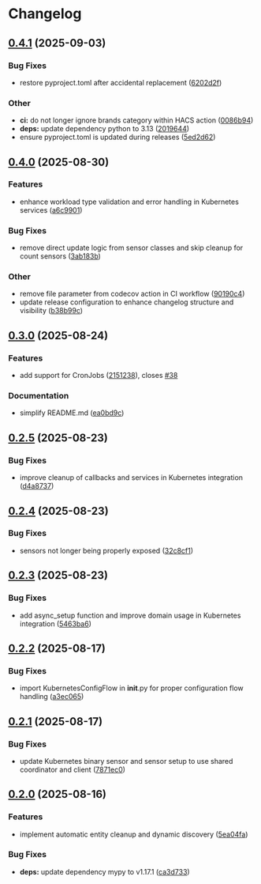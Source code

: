 # Changelog

## [0.4.1](https://github.com/tibuntu/homeassistant-kubernetes/compare/v0.4.0...v0.4.1) (2025-09-03)


### Bug Fixes

* restore pyproject.toml after accidental replacement ([6202d2f](https://github.com/tibuntu/homeassistant-kubernetes/commit/6202d2f664e257eaaa42c12fbaad84e17f3c7d01))


### Other

* **ci:** do not longer ignore brands category within HACS action ([0086b94](https://github.com/tibuntu/homeassistant-kubernetes/commit/0086b94ee596e5e0ffa047ae6d2c713a3680326c))
* **deps:** update dependency python to 3.13 ([2019644](https://github.com/tibuntu/homeassistant-kubernetes/commit/20196449448be4ce0683f742c59946b7fd6b90f6))
* ensure pyproject.toml is updated during releases ([5ed2d62](https://github.com/tibuntu/homeassistant-kubernetes/commit/5ed2d62c7414a3c959911213fae568a810450f14))

## [0.4.0](https://github.com/tibuntu/homeassistant-kubernetes/compare/v0.3.0...v0.4.0) (2025-08-30)


### Features

* enhance workload type validation and error handling in Kubernetes services ([a6c9901](https://github.com/tibuntu/homeassistant-kubernetes/commit/a6c9901cb754c0e8ac03142d24430e30b4e48883))


### Bug Fixes

* remove direct update logic from sensor classes and skip cleanup for count sensors ([3ab183b](https://github.com/tibuntu/homeassistant-kubernetes/commit/3ab183bfae135caf91f84da480ae3e04d24bbaa2))


### Other

* remove file parameter from codecov action in CI workflow ([90190c4](https://github.com/tibuntu/homeassistant-kubernetes/commit/90190c4d04a1ab846d506b2298f5a74e3bc5f49c))
* update release configuration to enhance changelog structure and visibility ([b38b99c](https://github.com/tibuntu/homeassistant-kubernetes/commit/b38b99c57d2f4ed882765b039df1095d0c9d4e6f))

## [0.3.0](https://github.com/tibuntu/homeassistant-kubernetes/compare/v0.2.5...v0.3.0) (2025-08-24)


### Features

* add support for CronJobs ([2151238](https://github.com/tibuntu/homeassistant-kubernetes/commit/2151238f52ed8b4bc941402e3fd884049ac9a588)), closes [#38](https://github.com/tibuntu/homeassistant-kubernetes/issues/38)


### Documentation

* simplify README.md ([ea0bd9c](https://github.com/tibuntu/homeassistant-kubernetes/commit/ea0bd9c09d2c5f07f6cd86b49aefb3b00bdd26ce))

## [0.2.5](https://github.com/tibuntu/homeassistant-kubernetes/compare/v0.2.4...v0.2.5) (2025-08-23)


### Bug Fixes

* improve cleanup of callbacks and services in Kubernetes integration ([d4a8737](https://github.com/tibuntu/homeassistant-kubernetes/commit/d4a87374cbee7547be412679299cc96bde74743a))

## [0.2.4](https://github.com/tibuntu/homeassistant-kubernetes/compare/v0.2.3...v0.2.4) (2025-08-23)


### Bug Fixes

* sensors not longer being properly exposed ([32c8cf1](https://github.com/tibuntu/homeassistant-kubernetes/commit/32c8cf1547ff918560d0269d8a5cc541adf0a4c0))

## [0.2.3](https://github.com/tibuntu/homeassistant-kubernetes/compare/v0.2.2...v0.2.3) (2025-08-23)


### Bug Fixes

* add async_setup function and improve domain usage in Kubernetes integration ([5463ba6](https://github.com/tibuntu/homeassistant-kubernetes/commit/5463ba69ac1edd5da676061fe12e3be84d64671e))

## [0.2.2](https://github.com/tibuntu/homeassistant-kubernetes/compare/v0.2.1...v0.2.2) (2025-08-17)


### Bug Fixes

* import KubernetesConfigFlow in __init__.py for proper configuration flow handling ([a3ec065](https://github.com/tibuntu/homeassistant-kubernetes/commit/a3ec06501a769a5e6b1ded962391876a4859097e))

## [0.2.1](https://github.com/tibuntu/homeassistant-kubernetes/compare/v0.2.0...v0.2.1) (2025-08-17)


### Bug Fixes

* update Kubernetes binary sensor and sensor setup to use shared coordinator and client ([7871ec0](https://github.com/tibuntu/homeassistant-kubernetes/commit/7871ec0b7015d3ded40c2fe717db0b2da9bb06b4))

## [0.2.0](https://github.com/tibuntu/homeassistant-kubernetes/compare/0.1.0...v0.2.0) (2025-08-16)

### Features

* implement automatic entity cleanup and dynamic discovery ([5ea04fa](https://github.com/tibuntu/homeassistant-kubernetes/commit/5ea04fa9e061b144085df11bf2583444f763b267))

### Bug Fixes

* **deps:** update dependency mypy to v1.17.1 ([ca3d733](https://github.com/tibuntu/homeassistant-kubernetes/commit/ca3d733192953a00a017cd434bd32e34f64e4021))
